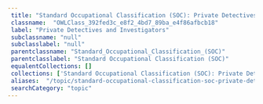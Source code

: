 ```yaml
--- 
 title: "Standard Occupational Classification (SOC): Private Detectives and Investigators" 
 classname:  "OWLClass_392fed3c_e8f2_4bd7_89ba_e4f86afbcb18" 
 label: "Private Detectives and Investigators" 
 subclassname: "null" 
 subclasslabel: "null" 
 parentclassname: "Standard_Occupational_Classification_(SOC)" 
 parentclasslabel: "Standard Occupational Classification (SOC)" 
 equalentCollections: [] 
 collections: ['Standard Occupational Classification (SOC): Private Detectives and Investigators']
 aliases:  "/topic/standard-occupational-classification-soc-private-detectives-and-investigators"  
 searchCategory: "topic" 
---
```

